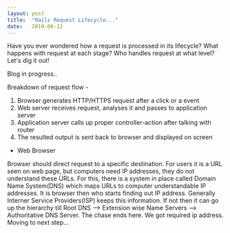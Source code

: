 ```yaml
---
layout: post
title:  "Rails Request Lifecycle..."
date:   2019-06-12
---
```


Have you ever wondered how a request is processed in its lifecycle? What happens with request at each stage? 
Who handles request at what level? Let's dig it out!

Blog in progress..

Breakdown of request flow -
1. Browser generates HTTP/HTTPS request after a click or a event
2. Web server receives request, analyses it and passes to application server
3. Application server calls up proper controller-action after talking with router
4. The resulted output is sent back to browser and displayed on screen



- Web Browser
<p> Browser should direct request to a specific destination. For users it is a URL seen on web page, but
 computers need IP addresses, they do not understand these URLs. For this, there is a system in place called 
 Domain Name System(DNS) which maps URLs to computer understandable IP addresses. It is browser then who
 starts finding out IP address. Generally Interner Service Providers(ISP) keeps this information. If not then
 it can go up the hierarchy till Root DNS --> Extension wise Name Servers --> Authoritative DNS Server. The
 chase ends here. We got required ip address. Moving to next step... 
</p>
